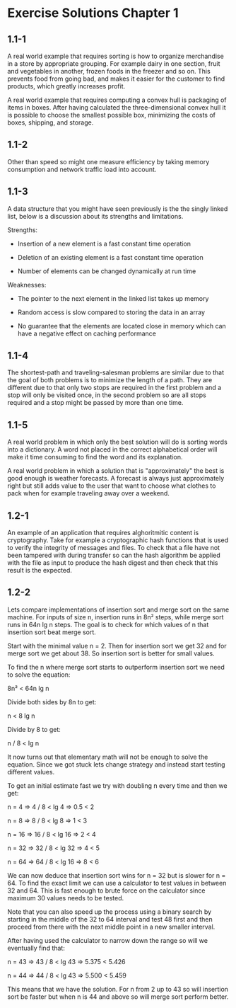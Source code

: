 # Exercise Solutions Chapter 1

## 1.1-1

A real world example that requires sorting is how to organize merchandise in a store by appropriate grouping. For example dairy in one section, fruit and vegetables in another, frozen foods in the freezer and so on. This prevents food from going bad, and makes it easier for the customer to find products, which greatly increases profit.

A real world example that requires computing a convex hull is packaging of items in boxes. After having calculated the three-dimensional convex hull it is possible to choose the smallest possible box, minimizing the costs of boxes, shipping, and storage.

## 1.1-2

Other than speed so might one measure efficiency by taking memory consumption and network traffic load into account.

## 1.1-3

A data structure that you might have seen previously is the the singly linked list, below is a discussion about its strengths and limitations.

Strengths:

- Insertion of a new element is a fast constant time operation

- Deletion of an existing element is a fast constant time operation

- Number of elements can be changed dynamically at run time

Weaknesses:

- The pointer to the next element in the linked list takes up memory

- Random access is slow compared to storing the data in an array

- No guarantee that the elements are located close in memory which can have a negative effect on caching performance

## 1.1-4

The shortest-path and traveling-salesman problems are similar due to that the goal of both problems is to minimize the length of a path. They are different due to that only two stops are required in the first problem and a stop will only be visited once, in the second problem so are all stops required and a stop might be passed by more than one time.

## 1.1-5

A real world problem in which only the best solution will do is sorting words into a dictionary. A word not placed in the correct alphabetical order will make it time consuming to find the word and its explanation.

A real world problem in which a solution that is "approximately" the best is good enough is weather forecasts. A forecast is always just approximately right but still adds value to the user that want to choose what clothes to pack when for example traveling away over a weekend.

## 1.2-1

An example of an application that requires alghoritmitic content is cryptography. Take for example a cryptographic hash functions that is used to verify the integrity of messages and files. To check that a file have not been tampered with during transfer so can the hash algorithm be applied with the file as input to produce the hash digest and then check that this result is the expected.

## 1.2-2

Lets compare implementations of insertion sort and merge sort on the same machine. For inputs of size n, insertion runs in 8n&#x00B2; steps, while merge sort runs in 64n lg n steps. The goal is to check for which values of n that insertion sort beat merge sort.

Start with the minimal value n = 2. Then for insertion sort we get 32 and for merge sort we get about 38. So insertion sort is better for small values.

To find the n where merge sort starts to outperform insertion sort we need to solve the equation:

8n&#x00B2; < 64n lg n

Divide both sides by 8n to get:

n < 8 lg n

Divide by 8 to get:

n / 8 < lg n

It now turns out that elementary math will not be enough to solve the equation. Since we got stuck lets change strategy and instead start testing different values.

To get an initial estimate fast we try with doubling n every time and then we get:

n = 4 &#x21D2; 4 / 8 < lg 4 &#x21D2; 0.5 < 2

n = 8 &#x21D2; 8 / 8 < lg 8 &#x21D2; 1 < 3

n = 16 &#x21D2; 16 / 8 < lg 16 &#x21D2; 2 < 4

n = 32 &#x21D2; 32 / 8 < lg 32 &#x21D2; 4 < 5

n = 64 &#x21D2; 64 / 8 < lg 16 &#x21D2; 8 < 6

We can now deduce that insertion sort wins for n = 32 but is slower for n = 64. To find the exact limit we can use a calculator to test values in between 32 and 64. This is fast enough to brute force on the calculator since maximum 30 values needs to be tested.

Note that you can also speed up the process using a binary search by starting in the middle of the 32 to 64 interval and test 48 first and then proceed from there with the next middle point in a new smaller interval.

After having used the calculator to narrow down the range so will we eventually find that:

n = 43 &#x21D2; 43 / 8 < lg 43 &#x21D2; 5.375 < 5.426

n = 44 &#x21D2; 44 / 8 < lg 43 &#x21D2; 5.500 < 5.459

This means that we have the solution. For n from 2 up to 43 so will insertion sort be faster but when n is 44 and above so will merge sort perform better.
